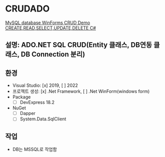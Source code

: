 ﻿# CRUDADO

[MySQL database WinForms CRUD Demo CREATE,READ,SELECT,UPDATE,DELETE C#](https://youtu.be/FUbUtKJRWv4?si=U48zNmMtPVoTOdvC)

## 설명:  ADO.NET SQL CRUD(Entity 클래스, DB연동 클래스, DB Connection 분리)

## 환경
* Visual Studio: [x] 2019, [ ] 2022
* 프로젝트 생성: [x] .Net Framework, [ ] .Net WinForm(windows form)
* Package 
  * [ ] DevExpress 18.2
* NuGet
  * [ ] Dapper
  * [ ] System.Data.SqlClient 

## 작업
* DB는 MSSQL로 작업함